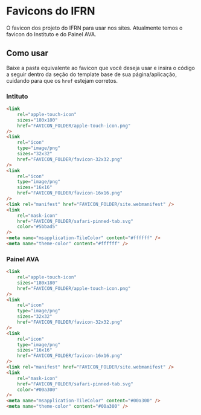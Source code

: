 # Favicons do IFRN

O favicon dos projeto do IFRN para usar nos sites. Atualmente temos o favicon do Instituto e do Painel AVA.

## Como usar

Baixe a pasta equivalente ao favicon que você deseja usar e insira o código a seguir dentro da seção <head> do template base de sua página/aplicação, cuidando para que os `href` estejam corretos.

### Intituto

```html
<link
    rel="apple-touch-icon"
    sizes="180x180"
    href="FAVICON_FOLDER/apple-touch-icon.png"
/>
<link
    rel="icon"
    type="image/png"
    sizes="32x32"
    href="FAVICON_FOLDER/favicon-32x32.png"
/>
<link
    rel="icon"
    type="image/png"
    sizes="16x16"
    href="FAVICON_FOLDER/favicon-16x16.png"
/>
<link rel="manifest" href="FAVICON_FOLDER/site.webmanifest" />
<link
    rel="mask-icon"
    href="FAVICON_FOLDER/safari-pinned-tab.svg"
    color="#5bbad5"
/>
<meta name="msapplication-TileColor" content="#ffffff" />
<meta name="theme-color" content="#ffffff" />
```

### Painel AVA

```html
<link
    rel="apple-touch-icon"
    sizes="180x180"
    href="FAVICON_FOLDER/apple-touch-icon.png"
/>
<link
    rel="icon"
    type="image/png"
    sizes="32x32"
    href="FAVICON_FOLDER/favicon-32x32.png"
/>
<link
    rel="icon"
    type="image/png"
    sizes="16x16"
    href="FAVICON_FOLDER/favicon-16x16.png"
/>
<link rel="manifest" href="FAVICON_FOLDER/site.webmanifest" />
<link
    rel="mask-icon"
    href="FAVICON_FOLDER/safari-pinned-tab.svg"
    color="#00a300"
/>
<meta name="msapplication-TileColor" content="#00a300" />
<meta name="theme-color" content="#00a300" />
```

